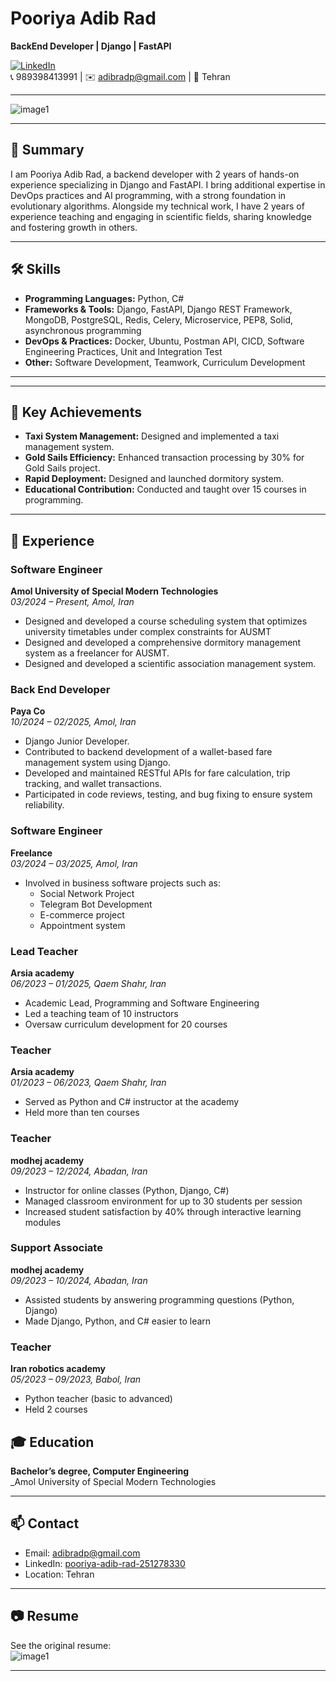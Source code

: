 # Pooriya Adib Rad

**BackEnd Developer | Django | FastAPI**

[![LinkedIn](https://img.shields.io/badge/LinkedIn-blue?logo=linkedin)](https://www.linkedin.com/in/pooriya-adib-rad-251278330/)  
📞 989398413991 | ✉️ adibradp@gmail.com | 📍 Tehran

---

![image1](image1)

---

## 📝 Summary

I am Pooriya Adib Rad, a backend developer with 2 years of hands-on experience specializing in Django and FastAPI. I bring additional expertise in DevOps practices and AI programming, with a strong foundation in evolutionary algorithms. Alongside my technical work, I have 2 years of experience teaching and engaging in scientific fields, sharing knowledge and fostering growth in others.

---

## 🛠 Skills

- **Programming Languages:** Python, C#
- **Frameworks & Tools:** Django, FastAPI, Django REST Framework, MongoDB, PostgreSQL, Redis, Celery, Microservice, PEP8, Solid, asynchronous programming
- **DevOps & Practices:** Docker, Ubuntu, Postman API, CICD, Software Engineering Practices, Unit and Integration Test 
- **Other:** Software Development, Teamwork, Curriculum Development

---

---

## 🚀 Key Achievements

- **Taxi System Management:** Designed and implemented a taxi management system.
- **Gold Sails Efficiency:** Enhanced transaction processing by 30% for Gold Sails project.
- **Rapid Deployment:** Designed and launched dormitory system.
- **Educational Contribution:** Conducted and taught over 15 courses in programming.

---

## 💼 Experience

### Software Engineer  
**Amol University of Special Modern Technologies**  
_03/2024 – Present, Amol, Iran_  
- Designed and developed a course scheduling system that optimizes university timetables under complex constraints for AUSMT
- Designed and developed a comprehensive dormitory management system as a freelancer for AUSMT. 
- Designed and developed a scientific association management system.
### Back End Developer  
**Paya Co**  
_10/2024 – 02/2025, Amol, Iran_  
- Django Junior Developer.
- Contributed to backend development of a wallet-based fare management system using Django.
- Developed and maintained RESTful APIs for fare calculation, trip tracking, and wallet transactions.
- Participated in code reviews, testing, and bug fixing to ensure system reliability.

### Software Engineer  
**Freelance**  
_03/2024 – 03/2025, Amol, Iran_  
- Involved in business software projects such as:
  - Social Network Project
  - Telegram Bot Development
  - E-commerce project
  - Appointment system

### Lead Teacher  
**Arsia academy**  
_06/2023 – 01/2025, Qaem Shahr, Iran_  
- Academic Lead, Programming and Software Engineering
- Led a teaching team of 10 instructors
- Oversaw curriculum development for 20 courses

### Teacher  
**Arsia academy**  
_01/2023 – 06/2023, Qaem Shahr, Iran_  
- Served as Python and C# instructor at the academy
- Held more than ten courses

### Teacher  
**modhej academy**  
_09/2023 – 12/2024, Abadan, Iran_  
- Instructor for online classes (Python, Django, C#)
- Managed classroom environment for up to 30 students per session
- Increased student satisfaction by 40% through interactive learning modules

### Support Associate  
**modhej academy**  
_09/2023 – 10/2024, Abadan, Iran_  
- Assisted students by answering programming questions (Python, Django)
- Made Django, Python, and C# easier to learn

### Teacher  
**Iran robotics academy**  
_05/2023 – 09/2023, Babol, Iran_  
- Python teacher (basic to advanced)
- Held 2 courses


## 🎓 Education

**Bachelor’s degree, Computer Engineering**  
_Amol University of Special Modern Technologies 

---

## 📫 Contact

- Email: adibradp@gmail.com
- LinkedIn: [pooriya-adib-rad-251278330](https://www.linkedin.com/in/pooriya-adib-rad-251278330/)
- Location: Tehran

---

## 📷 Resume

See the original resume:  
![image1](image1)

---
